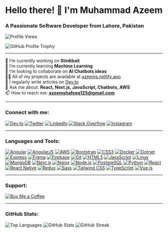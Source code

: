 # Hello there! 👋 I'm Muhammad Azeem

### A Passionate Software Developer from Lahore, Pakistan

![Profile Views](https://komarev.com/ghpvc/?username=azeem-dash&label=Profile%20views&color=0e75b6&style=flat)

![GitHub Profile Trophy](https://github-profile-trophy.vercel.app/?username=azeem-dash)

---

🔭 I’m currently working on **Stinkbait**  
🌱 I’m currently learning **Machine Learning**  
👯 I’m looking to collaborate on **AI Chatbots ideas**  
👨‍💻 All of my projects are available at [azeems.netlify.app](https://azeems.netlify.app/)  
📝 I regularly write articles on [Dev.to](https://dev.to/azeem_shafeeq)  
💬 Ask me about: **React, Next.js, JavaScript, Chatbots, AWS**  
📫 How to reach me: **azeemshafeeq125@gmail.com**

---

### Connect with me:

[![Dev.to](https://raw.githubusercontent.com/rahuldkjain/github-profile-readme-generator/master/src/images/icons/Social/devto.svg)](https://dev.to/azeem_shafeeq)
[![Twitter](https://raw.githubusercontent.com/rahuldkjain/github-profile-readme-generator/master/src/images/icons/Social/twitter.svg)](https://twitter.com/itsazeemch1)
[![LinkedIn](https://raw.githubusercontent.com/rahuldkjain/github-profile-readme-generator/master/src/images/icons/Social/linked-in-alt.svg)](https://www.linkedin.com/in/muhammad-azeem-904732195/)
[![Stack Overflow](https://raw.githubusercontent.com/rahuldkjain/github-profile-readme-generator/master/src/images/icons/Social/stack-overflow.svg)](https://stackoverflow.com/users/15388992/azeem)
[![Instagram](https://raw.githubusercontent.com/rahuldkjain/github-profile-readme-generator/master/src/images/icons/Social/instagram.svg)](https://www.instagram.com/ch.azeem.shafeeq/?igshid=zje2ngzindq%3d)

---

### Languages and Tools:

[![Angular](https://angular.io/assets/images/logos/angular/angular.svg)](https://angular.io) 
[![AngularJS](https://raw.githubusercontent.com/devicons/devicon/master/icons/angularjs/angularjs-original-wordmark.svg)](https://angular.io) 
[![AWS](https://raw.githubusercontent.com/devicons/devicon/master/icons/amazonwebservices/amazonwebservices-original-wordmark.svg)](https://aws.amazon.com) 
[![Bootstrap](https://raw.githubusercontent.com/devicons/devicon/master/icons/bootstrap/bootstrap-plain-wordmark.svg)](https://getbootstrap.com) 
[![CSS3](https://raw.githubusercontent.com/devicons/devicon/master/icons/css3/css3-original-wordmark.svg)](https://www.w3schools.com/css/) 
[![Docker](https://raw.githubusercontent.com/devicons/devicon/master/icons/docker/docker-original-wordmark.svg)](https://www.docker.com/) 
[![Dotnet](https://raw.githubusercontent.com/devicons/devicon/master/icons/dot-net/dot-net-original-wordmark.svg)](https://dotnet.microsoft.com/) 
[![Express](https://raw.githubusercontent.com/devicons/devicon/master/icons/express/express-original-wordmark.svg)](https://expressjs.com) 
[![Figma](https://www.vectorlogo.zone/logos/figma/figma-icon.svg)](https://www.figma.com/) 
[![Firebase](https://www.vectorlogo.zone/logos/firebase/firebase-icon.svg)](https://firebase.google.com/) 
[![Git](https://www.vectorlogo.zone/logos/git-scm/git-scm-icon.svg)](https://git-scm.com/) 
[![HTML5](https://raw.githubusercontent.com/devicons/devicon/master/icons/html5/html5-original-wordmark.svg)](https://www.w3.org/html/) 
[![JavaScript](https://raw.githubusercontent.com/devicons/devicon/master/icons/javascript/javascript-original.svg)](https://developer.mozilla.org/en-US/docs/Web/JavaScript) 
[![Linux](https://raw.githubusercontent.com/devicons/devicon/master/icons/linux/linux-original.svg)](https://www.linux.org/) 
[![MongoDB](https://raw.githubusercontent.com/devicons/devicon/master/icons/mongodb/mongodb-original-wordmark.svg)](https://www.mongodb.com/) 
[![Next.js](https://cdn.worldvectorlogo.com/logos/nextjs-2.svg)](https://nextjs.org/) 
[![Nginx](https://raw.githubusercontent.com/devicons/devicon/master/icons/nginx/nginx-original.svg)](https://www.nginx.com) 
[![Node.js](https://raw.githubusercontent.com/devicons/devicon/master/icons/nodejs/nodejs-original-wordmark.svg)](https://nodejs.org) 
[![PostgreSQL](https://raw.githubusercontent.com/devicons/devicon/master/icons/postgresql/postgresql-original-wordmark.svg)](https://www.postgresql.org) 
[![Python](https://raw.githubusercontent.com/devicons/devicon/master/icons/python/python-original.svg)](https://www.python.org) 
[![React](https://raw.githubusercontent.com/devicons/devicon/master/icons/react/react-original-wordmark.svg)](https://reactjs.org/) 
[![React Native](https://reactnative.dev/img/header_logo.svg)](https://reactnative.dev/) 
[![Redux](https://raw.githubusercontent.com/devicons/devicon/master/icons/redux/redux-original.svg)](https://redux.js.org) 
[![Sass](https://raw.githubusercontent.com/devicons/devicon/master/icons/sass/sass-original.svg)](https://sass-lang.com) 
[![Tailwind CSS](https://www.vectorlogo.zone/logos/tailwindcss/tailwindcss-icon.svg)](https://tailwindcss.com/) 
[![TypeScript](https://raw.githubusercontent.com/devicons/devicon/master/icons/typescript/typescript-original.svg)](https://www.typescriptlang.org/) 
[![Vue.js](https://raw.githubusercontent.com/devicons/devicon/master/icons/vuejs/vuejs-original-wordmark.svg)](https://vuejs.org/)

---

### Support:

[![Buy Me a Coffee](https://cdn.buymeacoffee.com/buttons/v2/default-yellow.png)](https://buymeacoffee.com/azeemshafeeq)

---

### GitHub Stats:

![Top Languages](https://github-readme-stats.vercel.app/api/top-langs?username=azeem-dash&show_icons=true&locale=en&layout=compact)
![GitHub Stats](https://github-readme-stats.vercel.app/api?username=azeem-dash&show_icons=true&locale=en)
![GitHub Streak](https://github-readme-streak-stats.herokuapp.com/?user=azeem-dash&)

